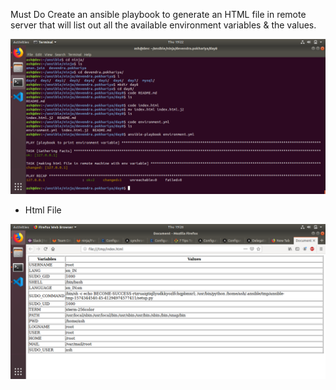 Must Do
Create an ansible playbook to generate an HTML file in remote server that will list out all the available environment variables & the values.

![image](images/playbook.png)

* Html File

![image](images/html.png)